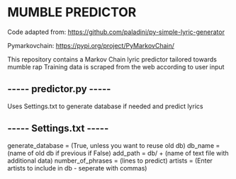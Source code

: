 # MUMBLE PREDICTOR
Code adapted from: https://github.com/paladini/py-simple-lyric-generator

Pymarkovchain: https://pypi.org/project/PyMarkovChain/

This repository contains a Markov Chain lyric predictor tailored towards mumble rap
Training data is scraped from the web according to user input

## ----- predictor.py -----
Uses Settings.txt to generate database if needed and predict lyrics

## ----- Settings.txt -----
generate_database = (True, unless you want to reuse old db)
db_name = (name of old db if previous if False)
add_path = db/ + (name of text file with additional data)
number_of_phrases = (lines to predict)
artists = (Enter artists to include in db - seperate with commas)

